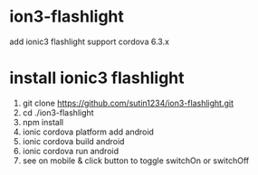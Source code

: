 # ion3-flashlight
add ionic3 flashlight support cordova 6.3.x
# install ionic3 flashlight
1. git clone https://github.com/sutin1234/ion3-flashlight.git
2. cd ./ion3-flashlight
3. npm install
4. ionic cordova platform add android
5. ionic cordova build android
6. ionic cordova run android
7. see on mobile & click button to toggle switchOn or switchOff
